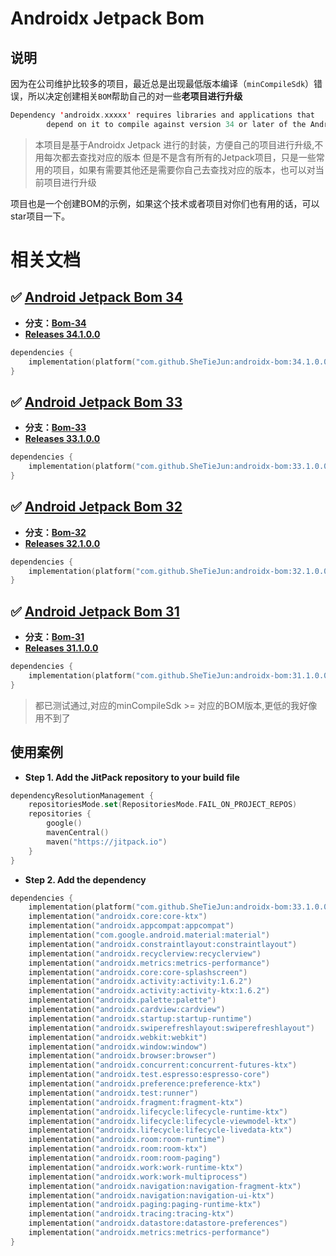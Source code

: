 # Androidx Jetpack Bom

## 说明

因为在公司维护比较多的项目，最近总是出现最低版本编译（`minCompileSdk`）错误，所以决定创建相关`BOM`帮助自己的对一些**老项目进行升级**
```kotlin
Dependency 'androidx.xxxxx' requires libraries and applications that
        depend on it to compile against version 34 or later of the Android APIs.
```

> 本项目是基于Androidx Jetpack 进行的封装，方便自己的项目进行升级,不用每次都去查找对应的版本
> 但是不是含有所有的Jetpack项目，只是一些常用的项目，如果有需要其他还是需要你自己去查找对应的版本，也可以对当前项目进行升级

项目也是一个创建BOM的示例，如果这个技术或者项目对你们也有用的话，可以star项目一下。

#  相关文档
## :white_check_mark: [Android Jetpack Bom 34](doc/Android-Jetpack-Bom-34.MD)

- **分支：[Bom-34](https://github.com/SheTieJun/androidx-bom/tree/feature/bom-34)**
- **[Releases 34.1.0.0](https://github.com/SheTieJun/androidx-bom/releases/tag/34.1.0.0)**

```kotlin
dependencies {
    implementation(platform("com.github.SheTieJun:androidx-bom:34.1.0.0"))
}
```
## :white_check_mark: [Android Jetpack Bom 33](doc/Android-Jetpack-Bom-33.MD)

- **分支：[Bom-33](https://github.com/SheTieJun/androidx-bom/tree/feature/bom-33)**
- **[Releases 33.1.0.0](https://github.com/SheTieJun/androidx-bom/releases/tag/33.1.0.0)**

```kotlin
dependencies {
    implementation(platform("com.github.SheTieJun:androidx-bom:33.1.0.0"))
}
```
## :white_check_mark: [Android Jetpack Bom 32](doc/Android-Jetpack-Bom-32.MD)

- **分支：[Bom-32](https://github.com/SheTieJun/androidx-bom/tree/feature/bom-32)**
- **[Releases 32.1.0.0](https://github.com/SheTieJun/androidx-bom/releases/tag/32.1.0.0)**
```kotlin
dependencies {
    implementation(platform("com.github.SheTieJun:androidx-bom:32.1.0.0"))
}
```

## :white_check_mark: [Android Jetpack Bom 31](doc/Android-Jetpack-Bom-31.MD) 

- **分支：[Bom-31](https://github.com/SheTieJun/androidx-bom/tree/feature/bom-31)**
- **[Releases 31.1.0.0](https://github.com/SheTieJun/androidx-bom/releases/tag/31.1.0.0)**

```kotlin
dependencies {
    implementation(platform("com.github.SheTieJun:androidx-bom:31.1.0.0"))
}
```

> 都已测试通过,对应的minCompileSdk >= 对应的BOM版本,更低的我好像用不到了

## 使用案例
- **Step 1. Add the JitPack repository to your build file**
```kotlin
dependencyResolutionManagement {
    repositoriesMode.set(RepositoriesMode.FAIL_ON_PROJECT_REPOS)
    repositories {
        google()
        mavenCentral()
        maven("https://jitpack.io") 
    }
}
```
- **Step 2. Add the dependency**
```kotlin
dependencies {
    implementation(platform("com.github.SheTieJun:androidx-bom:33.1.0.0"))
    implementation("androidx.core:core-ktx")
    implementation("androidx.appcompat:appcompat")
    implementation("com.google.android.material:material")
    implementation("androidx.constraintlayout:constraintlayout")
    implementation("androidx.recyclerview:recyclerview")
    implementation("androidx.metrics:metrics-performance")
    implementation("androidx.core:core-splashscreen")
    implementation("androidx.activity:activity:1.6.2")
    implementation("androidx.activity:activity-ktx:1.6.2")
    implementation("androidx.palette:palette")
    implementation("androidx.cardview:cardview")
    implementation("androidx.startup:startup-runtime")
    implementation("androidx.swiperefreshlayout:swiperefreshlayout")
    implementation("androidx.webkit:webkit")
    implementation("androidx.window:window")
    implementation("androidx.browser:browser")
    implementation("androidx.concurrent:concurrent-futures-ktx")
    implementation("androidx.test.espresso:espresso-core")
    implementation("androidx.preference:preference-ktx")
    implementation("androidx.test:runner")
    implementation("androidx.fragment:fragment-ktx")
    implementation("androidx.lifecycle:lifecycle-runtime-ktx")
    implementation("androidx.lifecycle:lifecycle-viewmodel-ktx")
    implementation("androidx.lifecycle:lifecycle-livedata-ktx")
    implementation("androidx.room:room-runtime")
    implementation("androidx.room:room-ktx")
    implementation("androidx.room:room-paging")
    implementation("androidx.work:work-runtime-ktx")
    implementation("androidx.work:work-multiprocess")
    implementation("androidx.navigation:navigation-fragment-ktx")
    implementation("androidx.navigation:navigation-ui-ktx")
    implementation("androidx.paging:paging-runtime-ktx")
    implementation("androidx.tracing:tracing-ktx")
    implementation("androidx.datastore:datastore-preferences")
    implementation("androidx.metrics:metrics-performance")
}
```